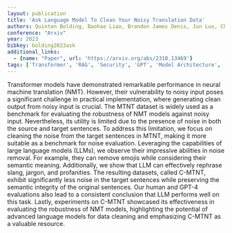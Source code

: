 ```yaml
---
layout: publication
title: 'Ask Language Model To Clean Your Noisy Translation Data'
authors: Quinten Bolding, Baohao Liao, Brandon James Denis, Jun Luo, Christof Monz
conference: "Arxiv"
year: 2023
bibkey: bolding2023ask
additional_links:
  - {name: "Paper", url: 'https://arxiv.org/abs/2310.13469'}
tags: ['Transformer', 'RAG', 'Security', 'GPT', 'Model Architecture', 'Pretraining Methods']
---
```

Transformer models have demonstrated remarkable performance in neural machine
translation (NMT). However, their vulnerability to noisy input poses a
significant challenge in practical implementation, where generating clean
output from noisy input is crucial. The MTNT dataset is widely used as a
benchmark for evaluating the robustness of NMT models against noisy input.
Nevertheless, its utility is limited due to the presence of noise in both the
source and target sentences. To address this limitation, we focus on cleaning
the noise from the target sentences in MTNT, making it more suitable as a
benchmark for noise evaluation. Leveraging the capabilities of large language
models (LLMs), we observe their impressive abilities in noise removal. For
example, they can remove emojis while considering their semantic meaning.
Additionally, we show that LLM can effectively rephrase slang, jargon, and
profanities. The resulting datasets, called C-MTNT, exhibit significantly less
noise in the target sentences while preserving the semantic integrity of the
original sentences. Our human and GPT-4 evaluations also lead to a consistent
conclusion that LLM performs well on this task. Lastly, experiments on C-MTNT
showcased its effectiveness in evaluating the robustness of NMT models,
highlighting the potential of advanced language models for data cleaning and
emphasizing C-MTNT as a valuable resource.
